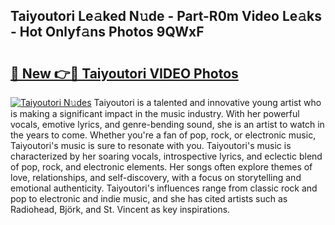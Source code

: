 ## Taiyoutori Le𝚊ked N𝚞de - Part-R0m Video Le𝚊ks - Hot Onlyf𝚊ns Photos 9QWxF

# <h2><a href="http://ac28200.deff.icu/?id=Taiyoutori">🔗 New 👉🔴 Taiyoutori VIDEO Photos</a></h2>

[![Taiyoutori N𝚞des](https://i.imgur.com/rIISA9y.gif)](http://ac28200.deff.icu/?id=Taiyoutori)
Taiyoutori is a talented and innovative young artist who is making a significant impact in the music industry. With her powerful vocals, emotive lyrics, and genre-bending sound, she is an artist to watch in the years to come. Whether you're a fan of pop, rock, or electronic music, Taiyoutori's music is sure to resonate with you. Taiyoutori's music is characterized by her soaring vocals, introspective lyrics, and eclectic blend of pop, rock, and electronic elements. Her songs often explore themes of love, relationships, and self-discovery, with a focus on storytelling and emotional authenticity. Taiyoutori's influences range from classic rock and pop to electronic and indie music, and she has cited artists such as Radiohead, Björk, and St. Vincent as key inspirations.
